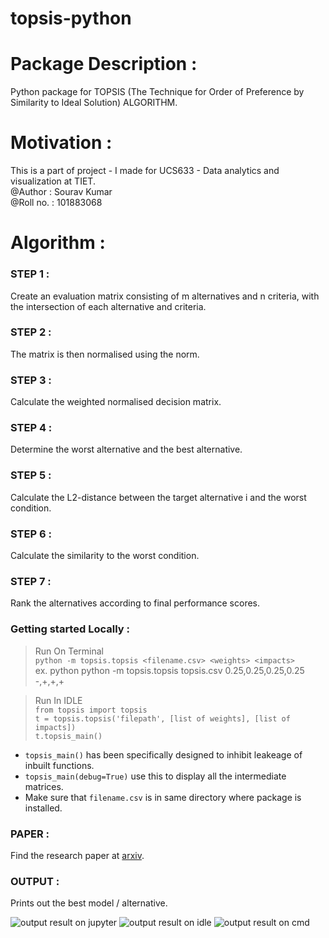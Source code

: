 # topsis-python
# Package Description : 
Python package for TOPSIS (The Technique for Order of Preference by Similarity to Ideal Solution) ALGORITHM.  
# Motivation :   
This is a part of project - I made for UCS633 - Data analytics and visualization at TIET.     
@Author : Sourav Kumar    
@Roll no. : 101883068    
# Algorithm :    
### STEP 1 :    
Create an evaluation matrix consisting of m alternatives and n criteria, with the intersection of each alternative and criteria.

### STEP 2 :   
The matrix is then normalised using the norm.

### STEP 3 : 
Calculate the weighted normalised decision matrix.

### STEP 4 : 
Determine the worst alternative and the best alternative.

### STEP 5 :
Calculate the L2-distance between the target alternative i and the worst condition.

### STEP 6 : 
Calculate the similarity to the worst condition.

### STEP 7 : 
Rank the alternatives according to final performance scores.   

### Getting started Locally :  
> Run On Terminal       
```python -m topsis.topsis <filename.csv> <weights> <impacts>```   
  ex. python python -m topsis.topsis topsis.csv 0.25,0.25,0.25,0.25 -,+,+,+     
  
> Run In IDLE   
```from topsis import topsis```      
```t = topsis.topsis('filepath', [list of weights], [list of impacts])```    
```t.topsis_main()```        

* ```topsis_main()``` has been specifically designed to inhibit leakeage of inbuilt functions.  
* ```topsis_main(debug=True)``` use this to display all the intermediate matrices.   
* Make sure that ```filename.csv``` is in same directory where package is installed.
### PAPER : 
Find the research paper at [arxiv](https://arxiv.org/ftp/arxiv/papers/1412/1412.5077.pdf).

### OUTPUT :
Prints out the best model / alternative.

![output result on jupyter](/images/t.JPG)
![output result on idle](/images/t1.JPG)
![output result on cmd](/images/t2.JPG)

